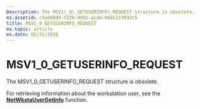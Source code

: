 ```yaml
---
Description: The MSV1\_0\_GETUSERINFO\_REQUEST structure is obsolete.
ms.assetid: c5a668d4-f22b-4992-acde-96dc21f033c5
title: MSV1_0_GETUSERINFO_REQUEST
ms.topic: article
ms.date: 05/31/2018
---
```


# MSV1\_0\_GETUSERINFO\_REQUEST

The MSV1\_0\_GETUSERINFO\_REQUEST structure is obsolete.

For retrieving information about the workstation user, see the [**NetWkstaUserGetInfo**](https://msdn.microsoft.com/library/Aa370670(v=VS.85).aspx) function.

 

 



